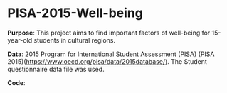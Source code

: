 # PISA-2015-Well-being
**Purpose**: This project aims to find important factors of well-being for 15-year-old students in cultural regions. 

**Data**: 2015 Program for International Student Assessment (PISA) (PISA 2015)(https://www.oecd.org/pisa/data/2015database/).
The Student questionnaire data file was used. 

**Code**: 

